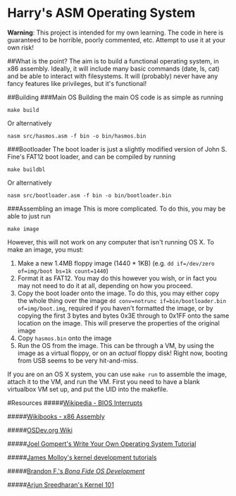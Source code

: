 Harry's ASM Operating System
============================

**Warning**: This project is intended for my own learning. The code in here is guaranteed to be horrible, poorly commented, etc. Attempt to use it at your own risk!

##What is the point?
The aim is to build a functional operating system, in x86 assembly. Ideally, it will include many basic commands (date, ls, cat) and be able to interact with filesystems. It will (probably) never have any fancy features like privileges, but it's functional!

##Building
###Main OS
Building the main OS code is as simple as running

    make build
Or alternatively

    nasm src/hasmos.asm -f bin -o bin/hasmos.bin

###Bootloader
The boot loader is just a slightly modified version of John S. Fine's FAT12 boot loader, and can be compiled by running

    make buildbl
    
Or alternatively

    nasm src/bootloader.asm -f bin -o bin/bootloader.bin
    
###Assembling an image
This is more complicated. To do this, you may be able to just run 

    make image
However, this will not work on any computer that isn't running OS X. To make an image, you must:

1. Make a new 1.4MB floppy image (1440 * 1KB) (e.g. `dd if=/dev/zero of=img/boot bs=1k count=1440`)
2. Format it as FAT12. You may do this however you wish, or in fact you may not need to do it at all, depending on how you proceed.
3. Copy the boot loader onto the image. To do this, you may either copy the whole thing over the image `dd conv=notrunc if=bin/bootloader.bin of=img/boot.img`, required if you haven't formatted the image, or by copying the first 3 bytes and bytes 0x3E through to 0x1FF onto the same location on the image. This will preserve the properties of the original image
4. Copy `hasmos.bin` onto the image
5. Run the OS from the image. This can be through a VM, by using the image as a virtual floppy, or on an *actual* floppy disk! Right now, booting from USB seems to be very hit-and-miss.

If you are on an OS X system, you can use `make run` to assemble the image, attach it to the VM, and run the VM. First you need to have a blank virtualbox VM set up, and put the UID into the makefile.

#Resources
#####[Wikipedia - BIOS Interrupts](https://en.wikipedia.org/wiki/BIOS_interrupt_call)

#####[Wikibooks - x86 Assembly](https://en.wikibooks.org/wiki/X86_Assembly)

#####[OSDev.org Wiki](http://wiki.osdev.org/Main_Page)

#####[Joel Gompert's Write Your Own Operating System Tutorial](http://joelgompert.com/OS/TableOfContents.htm)

#####[James Molloy's kernel development tutorials](khttp://www.jamesmolloy.co.uk/tutorial_html/index.html)

#####[Brandon F.'s *Bona Fide OS Development*](http://www.osdever.net/bkerndev/index.php)

#####[Arjun Sreedharan's Kernel 101](http://arjunsreedharan.org/post/82710718100/kernel-101-lets-write-a-kernel)
